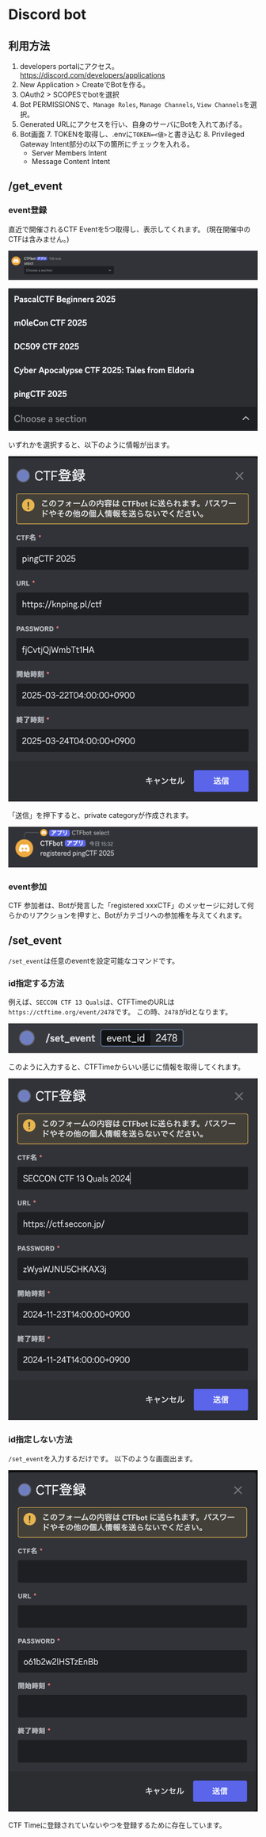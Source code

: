 # Discord bot

## 利用方法

1. developers portalにアクセス。
https://discord.com/developers/applications
2. New Application > CreateでBotを作る。
3. OAuth2 > SCOPESでbotを選択
4. Bot PERMISSIONSで、`Manage Roles`, `Manage Channels`, `View Channels`を選択。
5. Generated URLにアクセスを行い、自身のサーバにBotを入れてあげる。
6. Bot画面
   7. TOKENを取得し、.envに`TOKEN=<値>`と書き込む
   8. Privileged Gateway Intent部分の以下の箇所にチェックを入れる。
      - Server Members Intent
      - Message Content Intent

## /get_event

### event登録
直近で開催されるCTF Eventを5つ取得し、表示してくれます。
(現在開催中のCTFは含みません。)

![](image/2025-03-16-15-29-30.png)

![](image/2025-03-16-15-30-10.png)

いずれかを選択すると、以下のように情報が出ます。

![](image/2025-03-16-15-30-44.png)

「送信」を押下すると、private categoryが作成されます。

![](image/2025-03-16-15-32-54.png)

### event参加

CTF 参加者は、Botが発言した「registered xxxCTF」のメッセージに対して何らかのリアクションを押すと、Botがカテゴリへの参加権を与えてくれます。

## /set_event <id>

`/set_event`は任意のeventを設定可能なコマンドです。

### id指定する方法

例えば、`SECCON CTF 13 Quals`は、CTFTimeのURLは`https://ctftime.org/event/2478`です。
この時、`2478`がidとなります。

![](image/2025-03-16-15-41-25.png)

このように入力すると、CTFTimeからいい感じに情報を取得してくれます。

![](image/2025-03-16-15-41-51.png)

### id指定しない方法

`/set_event`を入力するだけです。
以下のような画面出ます。

![](image/2025-03-16-15-44-03.png)

CTF Timeに登録されていないやつを登録するために存在しています。
